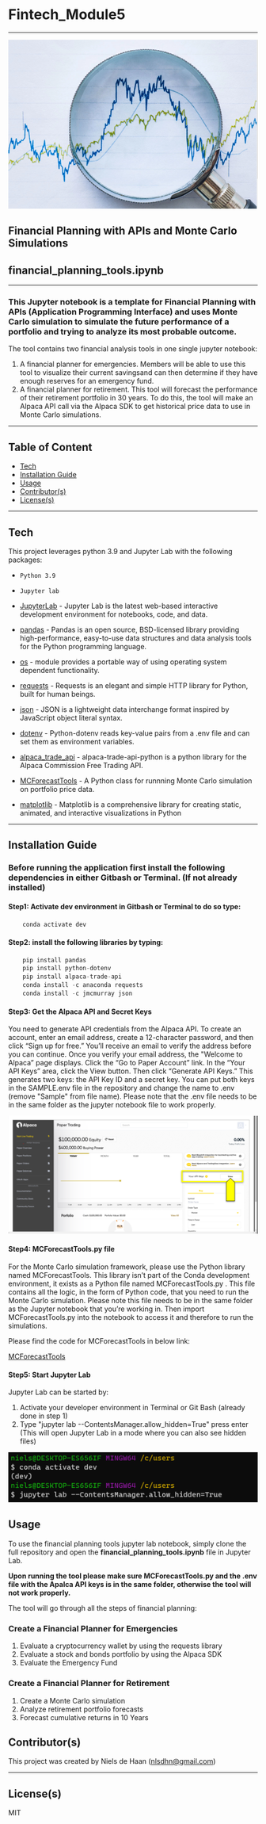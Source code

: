 # Fintech_Module5
---

![Financial_Analysis.png](https://github.com/nielsdehaan1977/Fintech_Module4/blob/main/Images/Financial_Analysis.PNG)

## Financial Planning with APIs and Monte Carlo Simulations

## financial_planning_tools.ipynb
---

### This Jupyter notebook is a template for Financial Planning with APIs (Application Programming Interface) and uses Monte Carlo simulation to simulate the future performance of a portfolio and trying to analyze its most probable outcome. 
The tool contains two financial analysis tools in one single jupyter notebook:
1. A financial planner for emergencies. Members will be able to use this tool to visualize their current savingsand can then determine if they have enough reserves for an emergency fund.
2. A financial planner for retirement. This tool will forecast the performance of their retirement portfolio in 30 years. To do this, the tool will make an Alpaca API call via the Alpaca SDK to get historical price data to use in Monte Carlo simulations.

---
## Table of Content

- [Tech](#technologies)
- [Installation Guide](#installation-guide)
- [Usage](#usage)
- [Contributor(s)](#contributor(s))
- [License(s)](#license(s))

---
## Tech

This project leverages python 3.9 and Jupyter Lab with the following packages:

* `Python 3.9`
* `Jupyter lab`

* [JupyterLab](https://jupyter.org/) - Jupyter Lab is the latest web-based interactive development environment for notebooks, code, and data.

* [pandas](https://pandas.pydata.org/pandas-docs/stable/index.html) - Pandas is an open source, BSD-licensed library providing high-performance, easy-to-use data structures and data analysis tools for the Python programming language.

* [os](https://docs.python.org/3/library/os.html) - module provides a portable way of using operating system dependent functionality.

* [requests](https://requests.readthedocs.io/en/latest/) - Requests is an elegant and simple HTTP library for Python, built for human beings.

* [json](https://docs.python.org/3/library/json.html) -  JSON is a lightweight data interchange format inspired by JavaScript object literal syntax.

* [dotenv](https://pypi.org/project/python-dotenv/) - Python-dotenv reads key-value pairs from a .env file and can set them as environment variables.

* [alpaca_trade_api](https://pypi.org/project/alpaca-trade-api/) - alpaca-trade-api-python is a python library for the Alpaca Commission Free Trading API. 

* [MCForecastTools](https://cdn.inst-fs-pdx-prod.inscloudgate.net/e0e08ad7-c5b3-43c1-8e7c-e7efc5f1f39c/MCForecastTools.py?token=eyJhbGciOiJIUzUxMiIsInR5cCI6IkpXVCIsImtpZCI6ImNkbiJ9.eyJyZXNvdXJjZSI6Ii9lMGUwOGFkNy1jNWIzLTQzYzEtOGU3Yy1lN2VmYzVmMWYzOWMvTUNGb3JlY2FzdFRvb2xzLnB5IiwidGVuYW50IjoiY2FudmFzIiwidXNlcl9pZCI6IjE1MDQyMDAwMDAwMDA0MTkyOCIsImlhdCI6MTY3MjMwNDM5NywiZXhwIjoxNjcyMzkwNzk3fQ.WGJMX_rASeilWSbulLAihV6NgGxdQXfVJnemxa9Pdyydjy0LvqbqBUcMU_ORuels5eLcI8CUQ7bzjZMIcmOi3A&content_type=text%2Fx-python) -  A Python class for runnning Monte Carlo simulation on portfolio price data.

* [matplotlib](https://matplotlib.org/) - Matplotlib is a comprehensive library for creating static, animated, and interactive visualizations in Python

---

## Installation Guide

### Before running the application first install the following dependencies in either Gitbash or Terminal. (If not already installed)

#### Step1: Activate dev environment in Gitbash or Terminal to do so type:
```python
    conda activate dev
```
#### Step2: install the following libraries by typing:
```python
    pip install pandas
    pip install python-dotenv
    pip install alpaca-trade-api
    conda install -c anaconda requests
    conda install -c jmcmurray json
```

#### Step3: Get the Alpaca API and Secret Keys

You need to generate API credentials from the Alpaca API. To create an account, enter an email address, create a 12-character password, and then click “Sign up for free.” You’ll receive an email to verify the address before you can continue. Once you verify your email address, the "Welcome to Alpaca” page displays. Click the “Go to Paper Account” link. 
In the “Your API Keys” area, click the View button. Then click “Generate API Keys.” This generates two keys: the API Key ID and a secret key.
You can put both keys in the SAMPLE.env file in the repository and change the name to .env (remove "Sample" from file name). Please note that the .env file needs to be in the same folder as the jupyter notebook file to work properly. 

![Alpaca](https://github.com/nielsdehaan1977/Fintech_Module5/blob/main/Images/Alpaca.png)

#### Step4: MCForecastTools.py file

For the Monte Carlo simulation framework, please use the Python library named MCForecastTools. This library isn’t part of the Conda development environment, it exists as a Python file named MCForecastTools.py . This file contains all the logic, in the form of Python code, that you need to run the Monte Carlo simulation. Please note this file needs to be in the same folder as the Jupyter notebook that you’re working in. Then import MCForecastTools.py into the notebook to access it and therefore to run the simulations.

Please find the code for MCForecastTools in below link:

[MCForecastTools](https://cdn.inst-fs-pdx-prod.inscloudgate.net/e0e08ad7-c5b3-43c1-8e7c-e7efc5f1f39c/MCForecastTools.py?token=eyJhbGciOiJIUzUxMiIsInR5cCI6IkpXVCIsImtpZCI6ImNkbiJ9.eyJyZXNvdXJjZSI6Ii9lMGUwOGFkNy1jNWIzLTQzYzEtOGU3Yy1lN2VmYzVmMWYzOWMvTUNGb3JlY2FzdFRvb2xzLnB5IiwidGVuYW50IjoiY2FudmFzIiwidXNlcl9pZCI6IjE1MDQyMDAwMDAwMDA0MTkyOCIsImlhdCI6MTY3MjMwNDM5NywiZXhwIjoxNjcyMzkwNzk3fQ.WGJMX_rASeilWSbulLAihV6NgGxdQXfVJnemxa9Pdyydjy0LvqbqBUcMU_ORuels5eLcI8CUQ7bzjZMIcmOi3A&content_type=text%2Fx-python)

#### Step5: Start Jupyter Lab
Jupyter Lab can be started by:
1. Activate your developer environment in Terminal or Git Bash (already done in step 1)
2. Type "jupyter lab --ContentsManager.allow_hidden=True" press enter (This will open Jupyter Lab in a mode where you can also see hidden files)

![JupyterLab](https://github.com/nielsdehaan1977/Fintech_Module5/blob/main/Images/JupyterLab.PNG)


## Usage

To use the financial planning tools jupyter lab notebook, simply clone the full repository and open the **financial_planning_tools.ipynb** file in Jupyter Lab. 

**Upon running the tool please make sure MCForecastTools.py and the .env file with the Apalca API keys is in the same folder, otherwise the tool will not work properly.** 

The tool will go through all the steps of financial planning:

### Create a Financial Planner for Emergencies
1. Evaluate a cryptocurrency wallet by using the requests library
2. Evaluate a stock and bonds portfolio by using the Alpaca SDK
3. Evaluate the Emergency Fund

### Create a Financial Planner for Retirement
1. Create a Monte Carlo simulation
2. Analyze retirement portfolio forecasts
3. Forecast cumulative returns in 10 Years

## Contributor(s)

This project was created by Niels de Haan (nlsdhn@gmail.com)

---

## License(s)

MIT
